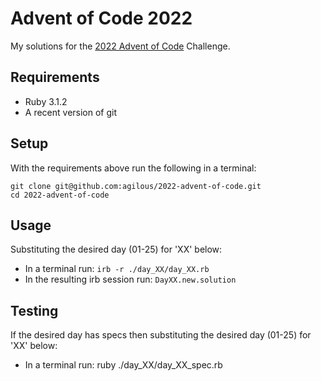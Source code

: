 # Advent of Code 2022
My solutions for the [2022 Advent of Code](https://adventofcode.com/2022) Challenge.

## Requirements
* Ruby 3.1.2
* A recent version of git

## Setup
With the requirements above run the following in a terminal:
```shell
git clone git@github.com:agilous/2022-advent-of-code.git
cd 2022-advent-of-code
```

## Usage
Substituting the desired day (01-25) for 'XX' below:
* In a terminal run: `irb -r ./day_XX/day_XX.rb`
* In the resulting irb session run: `DayXX.new.solution`

## Testing
If the desired day has specs then substituting the desired day (01-25) for 'XX' below:
* In a terminal run: ruby ./day_XX/day_XX_spec.rb